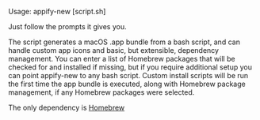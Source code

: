 Usage: appify-new [script.sh]

Just follow the prompts it gives you.

The script generates a macOS .app bundle from a bash script, and can handle custom app icons and basic, but extensible, dependency management. You can enter a list of Homebrew packages that will be checked for and installed if missing, but if you require additional setup you can point appify-new to any bash script. Custom install scripts will be run the first time the app bundle is executed, along with Homebrew package management, if any Homebrew packages were selected.

The only dependency is [Homebrew](brew.sh)
